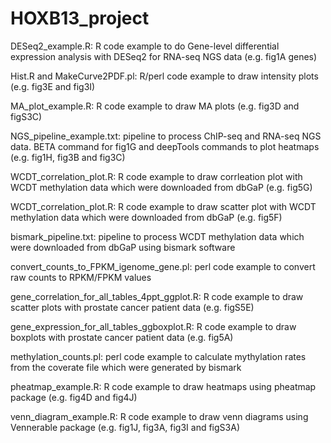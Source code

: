 # HOXB13_project
DESeq2_example.R:   R code example to do Gene-level differential expression analysis with DESeq2 for RNA-seq NGS data (e.g. fig1A genes)

Hist.R and MakeCurve2PDF.pl:  R/perl code example to draw intensity plots (e.g. fig3E and fig3I)

MA_plot_example.R:  R code example to draw MA plots (e.g. fig3D and figS3C)

NGS_pipeline_example.txt:   pipeline to process ChIP-seq and RNA-seq NGS data. BETA command for fig1G and deepTools commands to plot heatmaps (e.g. fig1H, fig3B and fig3C)

WCDT_correlation_plot.R:  R code example to draw corrleation plot with WCDT methylation data which were downloaded from dbGaP (e.g. fig5G)

WCDT_correlation_plot.R:  R code example to draw scatter plot with WCDT methylation data which were downloaded from dbGaP (e.g. fig5F)

bismark_pipeline.txt:   pipeline to process WCDT methylation data which were downloaded from dbGaP using bismark software

convert_counts_to_FPKM_igenome_gene.pl: perl code example to convert raw counts to RPKM/FPKM values

gene_correlation_for_all_tables_4ppt_ggplot.R:  R code example to draw scatter plots with prostate cancer patient data (e.g. figS5E)

gene_expression_for_all_tables_ggboxplot.R:   R code example to draw boxplots with prostate cancer patient data (e.g. fig5A)

methylation_counts.pl:  perl code example to calculate mythylation rates from the coverate file which were generated by bismark

pheatmap_example.R:   R code example to draw heatmaps using pheatmap package (e.g. fig4D and fig4J)

venn_diagram_example.R:   R code example to draw venn diagrams using Vennerable package (e.g. fig1J, fig3A, fig3I and figS3A)
